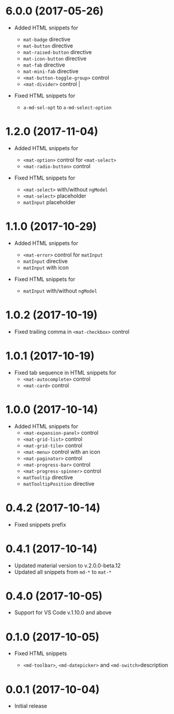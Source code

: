 <a name="6.0.0"></a>

# 6.0.0 (2017-05-26)

* Added HTML snippets for

  * `mat-badge` directive
  * `mat-button` directive
  * `mat-raised-button` directive
  * `mat-icon-button` directive
  * `mat-fab` directive
  * `mat-mini-fab` directive
  * `<mat-button-toggle-group>` control
  * `<mat-divider>` control |

* Fixed HTML snippets for
  * `a-md-sel-opt` to `a-md-select-option`

<a name="1.2.0"></a>

# 1.2.0 (2017-11-04)

* Added HTML snippets for

  * `<mat-option>` control for `<mat-select>`
  * `<mat-radio-button>` control

* Fixed HTML snippets for
  * `<mat-select>` with/without `ngModel`
  * `<mat-select>` placeholder
  * `matInput` placeholder

<a name="1.1.0"></a>

# 1.1.0 (2017-10-29)

* Added HTML snippets for

  * `<mat-error>` control for `matInput`
  * `matInput` directive
  * `matInput` with icon

* Fixed HTML snippets for
  * `matInput` with/without `ngModel`

<a name="1.0.2"></a>

# 1.0.2 (2017-10-19)

* Fixed trailing comma in `<mat-checkbox>` control

<a name="1.0.1"></a>

# 1.0.1 (2017-10-19)

* Fixed tab sequence in HTML snippets for
  * `<mat-autocomplete>` control
  * `<mat-card>` control

<a name="1.0.0"></a>

# 1.0.0 (2017-10-14)

* Added HTML snippets for
  * `<mat-expansion-panel>` control
  * `<mat-grid-list>` control
  * `<mat-grid-tile>` control
  * `<mat-menu>` control with an icon
  * `<mat-paginator>` control
  * `<mat-progress-bar>` control
  * `<mat-progress-spinner>` control
  * `matTooltip` directive
  * `matTooltipPosition` directive

<a name="0.4.2"></a>

# 0.4.2 (2017-10-14)

* Fixed snippets prefix

<a name="0.4.1"></a>

# 0.4.1 (2017-10-14)

* Updated material version to v.2.0.0-beta.12
* Updated all snippets from `md-*` to `mat-*`

<a name="0.4.0"></a>

# 0.4.0 (2017-10-05)

* Support for VS Code v.1.10.0 and above

<a name="0.1.0"></a>

# 0.1.0 (2017-10-05)

* Fixed HTML snippets

  * `<md-toolbar>`, `<md-datepicker>` and `<md-switch>`description

<a name="0.0.1"></a>

# 0.0.1 (2017-10-04)

* Initial release
